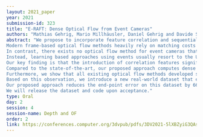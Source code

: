 ```yaml
---
layout: 2021_paper
year: 2021
submission-id: 323
title: "E-RAFT: Dense Optical Flow from Event Cameras"
authors: "Mathias Gehrig, Mario Millhäusler, Daniel Gehrig and Davide Scaramuzza"
abstract: "We propose to incorporate feature correlation and sequential processing into dense optical flow estimation from event cameras.
Modern frame-based optical flow methods heavily rely on matching costs computed from feature correlation.
In contrast, there exists no optical flow method for event cameras that explicitly computes matching costs.
Instead, learning based approaches using events usually resort to the U-Net architecture to estimate optical flow sparsely.
Our key finding is that the introduction of correlation features significantly improves results compared to previous methods that solely rely on convolution layers.
Compared to the state-of-the-art, our proposed approach computes dense optical flow and reduces the end-point error by 23% on MVSEC.
Furthermore, we show that all existing optical flow methods developed so far for event cameras have been evaluated on datasets with very small displacement fields with maximum flow magnitude of 10 pixels.
Based on this observation, we introduce a new real-world dataset that exhibits displacement fields with magnitudes up to 210 pixels and 3 times higher camera resolution.
Our proposed approach reduces the end-point error on this dataset by 66%.
We will release the dataset and code upon acceptance."
type: Oral
day: 2
session: 4
session-name: Depth and OF
order: 2
link: https://conferences.computer.org/3dvpub/pdfs/3DV2021-5lXBZyiG3QAsRBKXHIjqU8/268800a197/268800a197.pdf
---
```

